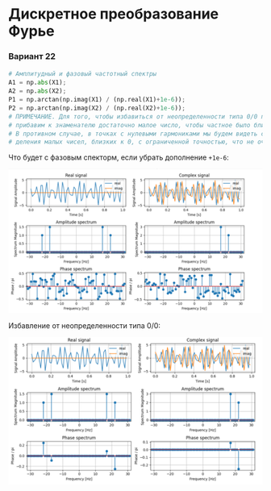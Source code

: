 # Дискретное преобразование Фурье

### Вариант 22

``` python
# Амплитудный и фазовый частотный спектры
A1 = np.abs(X1);
A2 = np.abs(X2);
P1 = np.arctan(np.imag(X1) / (np.real(X1)+1e-6));
P2 = np.arctan(np.imag(X2) / (np.real(X2)+1e-6));
# ПРИМЕЧАНИЕ. Для того, чтобы избавиться от неопределенности типа 0/0 при вычислении фазового спектра,
# прибавим к знаменателю достаточно малое число, чтобы частное было близко к нулю, и корректно отображалось на графике.
# В противном случае, в точках с нулевыми гармониками мы будем видеть случайные значения, полученные в результате
# деления малых чисел, близких к 0, с ограниченной точностью, что не очень адекватно отразит изучаемые свойства спектров
```

Что будет с фазовым спекторм, если убрать дополнение `+1e-6`:

<p align="center" > <img src="./pics/phase_spectr_0div0.png"></p>

Избавление от неопределенности типа 0/0:

<p align="center" > <img src="./pics/ph_spectr_ok.png"></p>